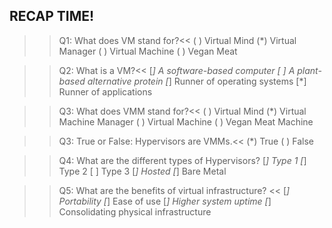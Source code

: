 ## RECAP TIME!

>>Q1: What does VM stand for?<<
( ) Virtual Mind
(*) Virtual Manager
( ) Virtual Machine
( ) Vegan Meat

>>Q2: What is a VM?<<
[*] A software-based computer
[ ] A plant-based alternative protein
[*] Runner of operating systems
[*] Runner of applications

>>Q3: What does VMM stand for?<<
( ) Virtual Mind
(*) Virtual Machine Manager
( ) Virtual Machine
( ) Vegan Meat Machine

>>Q3: True or False: Hypervisors are VMMs.<<
(*) True
( ) False

>>Q4: What are the different types of Hypervisors?
[*] Type 1
[*] Type 2
[ ] Type 3
[*] Hosted
[*] Bare Metal
 
>>Q5: What are the benefits of virtual infrastructure? <<
[*] Portability
[*] Ease of use
[*] Higher system uptime
[*] Consolidating physical infrastructure
